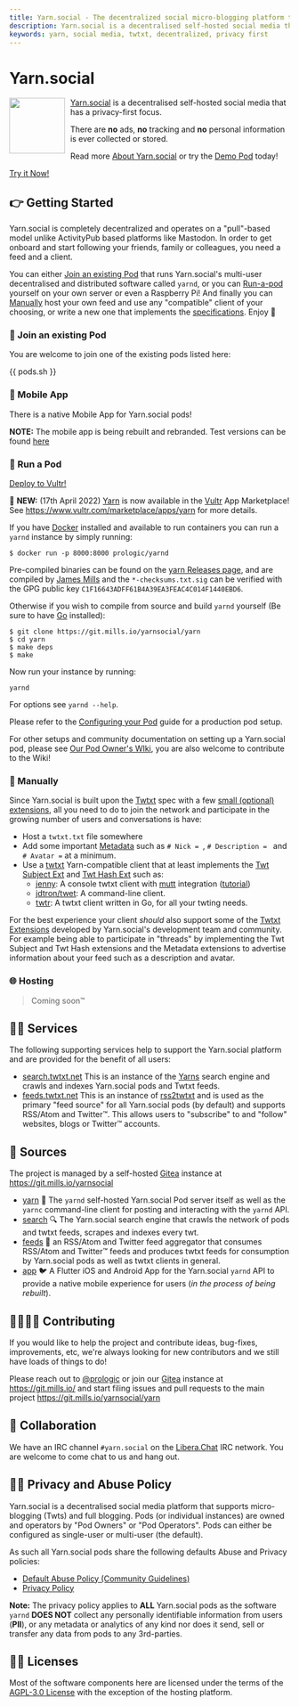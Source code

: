 ```yaml
---
title: Yarn.social - The decentralized social micro-blogging platform that actually respects your privacy
description: Yarn.social is a decentralised self-hosted social media that has a privacy-first focus. There are no ads, no tracking and no personal information is ever collected or stored.
keywords: yarn, social media, twtxt, decentralized, privacy first
---
```


# Yarn.social

<img align="left" width="100" height="100" src="/logo.png" style="padding-right: 5pt" />

[Yarn.social](https://yarn.social) is a decentralised self-hosted social media
that has a privacy-first focus.

There are **no** ads, **no** tracking and **no** personal information is ever collected or stored.

Read more [About Yarn.social](/about.html) or try the [Demo Pod](https://demo.yarn.social) today!

<a class="button" href="https://demo.yarn.social/">Try it Now!</a>

## 👉 Getting Started

Yarn.social is completely decentralized and operates on a "pull"-based model
unlike ActivityPub based platforms like Mastodon. In order to get onboard and
start following your friends, family or colleagues, you need a feed and a client.

You can either [Join an existing Pod](#join-an-existing-pod) that runs
Yarn.social's multi-user decentralised and distributed software called `yarnd`,
or you can [Run-a-pod](#run-a-pod) yourself on your own server or even a
Raspberry Pi! And finally you can [Manually](#manually) host your own feed and
use any "compatible" client of your choosing, or write a new one that implements
the [specifications](https://dev.twtxt.net). Enjoy 🤗

### 🤗 Join an existing Pod

You are welcome to join one of the existing pods listed here:

{{ pods.sh }}

### 📱 Mobile App

There is a native Mobile App for Yarn.social pods!

**NOTE:** The mobile app is being rebuilt and rebranded. Test versions can be found [here](https://twtxt.net/twt/uyrspdq)

### 🧶 Run a Pod

<a class="button" href="https://my.vultr.com/deploy?marketplace_app=yarn&marketplace_vendor_username=prologic">Deploy to Vultr!</a>

📣 **NEW:** (17th April 2022) [Yarn](https://my.vultr.com/deploy?marketplace_app=yarn&marketplace_vendor_username=prologic) is now available in the [Vultr](https://vultr.com) App Marketplace! See https://www.vultr.com/marketplace/apps/yarn for more details.

If you have [Docker](https://www.docker.com) installed and available to run containers you can run a `yarnd` instance by simply running:

```shell
$ docker run -p 8000:8000 prologic/yarnd
```

Pre-compiled binaries can be found on the [yarn Releases page](https://git.mills.io/yarnsocial/yarn/releases),
and are compiled by [James Mills](https://prologic.shortcircuit.net.au) and the `*-checksums.txt.sig` can be verified
with the GPG public key `C1F16643ADFF61B4A39EA3FEAC4C014F1440EBD6`.

Otherwise if you wish to compile from source and build `yarnd` yourself
(Be sure to have [Go](https://golang.org) installed):

```shell
$ git clone https://git.mills.io/yarnsocial/yarn
$ cd yarn
$ make deps
$ make
```

Now run your instance by running:

```shell
yarnd
```

For options see `yarnd --help`.

Please refer to the [Configuring your Pod](https://git.mills.io/yarnsocial/yarn/src/branch/master/README.md#configuring-your-pod)
guide for a production pod setup.

For other setups and community documentation on setting up a Yarn.social pod, please see [Our Pod Owner's WIki](https://git.mills.io/yarnsocial/yarn/wiki/), you are also welcome to contribute to the Wiki! 

### 💪 Manually

Since Yarn.social is built upon the [Twtxt](https://twtxt.readthedocs.org)
spec with a few [small (optional) extensions](https://dev.twtxt.net),
all you need to do to join the network and participate in the growing number
of users and conversations is have:

- Host a `twtxt.txt` file somewhere
- Add some important [Metadata](https://dev.twtxt.net/doc/metadataextension.html)
  such as `# Nick = `, `# Description = ` and `# Avatar =` at a minimum.
- Use a [twtxt](https://twtxt.readthedocs.org) Yarn-compatible client that
  at least implements the [Twt Subject Ext](https://dev.twtxt.net/doc/twtsubjectextension.html)
  and [Twt Hash Ext](https://dev.twtxt.net/doc/twthashextension.html) such as:
  - [jenny](https://uninformativ.de/git/jenny): A console twtxt client
    with [mutt](http://www.mutt.org) integration
    ([tutorial](https://www.uninformativ.de/blog/postings/2021-09-19/0/POSTING-en.html))
  - [jdtron/twet](https://github.com/jdtron/twet): A command-line client.
  - [twtr](https://git.envs.net/duriny/twtr): A twtxt client written in Go, for all your twting needs.

For the best experience your client _should_ also support some of the
[Twtxt Extensions](https://dev.twtxt.net) developed by Yarn.social's
development team and community. For example being able to participate in
"threads" by implementing the Twt Subject and Twt Hash extensions and the
Metadata extensions to advertise information about your feed such as a
description and avatar.

### 🌐 Hosting

> Coming soon™

## 👨‍🔧 Services

The following supporting services help to support the Yarn.social platform and
are provided for the benefit of all users:

- [search.twtxt.net](https://search.twtxt.net)
  This is an instance of the [Yarns](//git.mills.io/yarnsocial/yarn)
  search engine and crawls and indexes Yarn.social pods and Twtxt feeds.
- [feeds.twtxt.net](https://feeds.twtxt.net)
  This is an instance of [rss2twtxt](//git.mills.io/yarnsocial/rss2twtxt)
  and is used as the primary "feed source" for all Yarn.social pods (by default)
  and supports RSS/Atom and Twitter™. This allows users to "subscribe" to and "follow" websites, blogs or Twitter™ accounts.

## 💾 Sources

The project is managed by a self-hosted [Gitea](https://gitea.io) instance
at https://git.mills.io/yarnsocial

- [yarn](https://git.mills.io/yarnsocial/yarn)
  🧶 The `yarnd` self-hosted Yarn.social Pod server itself as well as the `yarnc` command-line client for posting and interacting with the `yarnd` API.
- [search](https://git.mills.io/yarnsocial/search)
  🔍 The Yarn.social search engine that crawls the network of pods and twtxt feeds, scrapes and indexes every twt.
- [feeds](https://git.mills.io/yarnsocial/feeds)
  📜 an RSS/Atom and Twitter feed aggregator that consumes RSS/Atom and Twitter™ feeds and produces twtxt feeds for consumption by Yarn.social pods as well as twtxt clients in general.
- [app](https://git.mills.io/yarnsocial/app)
  🐦 A Flutter iOS and Android App for the Yarn.social `yarnd` API to provide a native mobile experience for users (*in the process of being rebuilt*).

## 👨‍💻👩‍💻 Contributing

If you would like to help the project and contribute ideas, bug-fixes, improvements, etc, we're always looking for new contributors and we still have loads of things to do!

Please reach out to [@prologic](https://twtxt.net/user/prologic) or join our [Gitea](https://gitea.io) instance at https://git.mills.io/ and start filing issues and pull requests to the main project https://git.mills.io/yarnsocial/yarn

## 💬 Collaboration

We have an IRC channel `#yarn.social` on the [Libera.Chat](https://libera.chat/) IRC network. You are welcome to come chat to us and hang out.

## 🕵️‍♂️ Privacy and Abuse Policy

Yarn.social is a decentralised social media platform that supports micro-blogging (Twts) and full blogging. Pods (or individual instances) are owned and operators by "Pod Owners" or "Pod Operators". Pods can either be configured as single-user or multi-user (the default).

As such all Yarn.social pods share the following defaults Abuse and Privacy policies:

- [Default Abuse Policy (Community Guidelines)](/abuse.html)
- [Privacy Policy](/privacy.html)

__Note:__ The privacy policy applies to **ALL** Yarn.social pods as the software `yarnd` **DOES NOT** collect any personally identifiable information from users (**PII**), or any metadata or analytics of any kind nor does it send, sell or transfer any data from pods to any 3rd-parties.

## 👨‍⚖️ Licenses

Most of the software components here are licensed under the terms of the
[AGPL-3.0 License](https://opensource.org/licenses/AGPL-3.0) with the exception of
the hosting platform.
